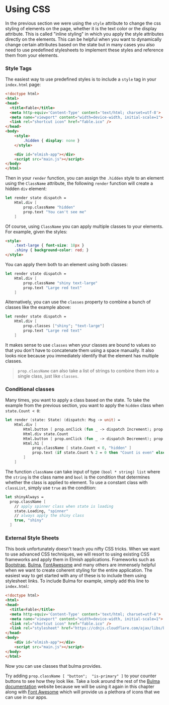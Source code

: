 # Using CSS

In the previous section we were using the `style` attribute to change the css styling of elements on the page, whether it is the text color or the display attribute. This is called "inline styling" in which you apply the style attributes directly on the elements. This can be helpful when you want to dynamically change certain attributes based on the state but in many cases you also need to use predefined stylesheets to implement these styles and reference them from your elements.

### Style Tags

The easiest way to use predefined styles is to include a `style` tag in your `index.html` page:
```html {highlight: [10, 11, 12]}
<!doctype html>
<html>
<head>
  <title>Fable</title>
  <meta http-equiv='Content-Type' content='text/html; charset=utf-8'>
  <meta name="viewport" content="width=device-width, initial-scale=1">
  <link rel="shortcut icon" href="fable.ico" />
</head>
<body>
    <style>
        .hidden { display: none }
    </style>

    <div id="elmish-app"></div>
    <script src="main.js"></script>
</body>
</html>
```
Then in your `render` function, you can assign the `.hidden` style to an element using the `ClassName` attribute, the following `render` function will create a hidden `div` element:
```fsharp
let render state dispatch =
    Html.div [
        prop.className "hidden"
        prop.text "You can't see me"
    ]
```
Of course, using `ClassName` you can apply multiple classes to your elements. For example, given the styles:
```html
<style>
    .text-large { font-size: 18px }
    .shiny { background-color: red; }
</style>
```
You can apply them both to an element using both classes:
```fsharp
let render state dispatch =
    Html.div [
        prop.className "shiny text-large"
        prop.text "Large red text"
    ]
```
Alternatively, you can use the `classes` property to combine a bunch of classes like the example above:
```fsharp
let render state dispatch =
    Html.div [
        prop.classes ["shiny"; "text-large"]
        prop.text "Large red text"
    ]
```
It makes sense to use `classes` when your classes are bound to values so that you don't have to concatenate them using a space manually. It also looks nice because you immediately identify that the element has multiple classes.

> `prop.className` can also take a list of strings to combine them into a single class, just like `classes`.

### Conditional classes
Many times, you want to apply a class based on the state. To take the example from the previous section, you want to apply the `hidden` class when `state.Count < 0`:
```fsharp {highlight: [8]}
let render (state: State) (dispatch: Msg -> unit) =
    Html.div [
        Html.button [ prop.onClick (fun _ -> dispatch Increment); prop.text "+" ]
        Html.div state.Count
        Html.button [ prop.onClick (fun _ -> dispatch Decrement); prop.text "-" ]
        Html.h1 [
            prop.className [ state.Count < 0, "hidden" ]
            prop.text (if state.Count % 2 = 0 then "Count is even" else "Count is odd")
        ]
    ]
```
The function `className` can take input of type `(bool * string) list` where the `string` is the class name and `bool` is the condition that determines whether the class is applied to element. To use a constant class with `classList`, simply use `true` as the condition:
```fsharp
let shinyAlways =
  prop.className [
    // apply spinner class when state is loading
    state.Loading, "spinner"
    // always apply the shiny class
    true, "shiny"
  ]
```

### External Style Sheets

This book unfortunately doesn't teach you nifty CSS tricks. When we want to use advanced CSS techniques, we will resort to using existing CSS frameworks and apply them in Elmish applications. Frameworks such as [Bootstrap](https://getbootstrap.com/docs/3.4/), [Bulma](https://bulma.io/), [FontAwesome](https://fontawesome.com/) and many others are immensely helpful when we want to create coherent styling for the entire application. The easiest way to get started with any of these is to include them using stylesheet links. To include Bulma for example, simply add this line to `index.html`:
```html {highlight: [8]}
<!doctype html>
<html>
<head>
  <title>Fable</title>
  <meta http-equiv='Content-Type' content='text/html; charset=utf-8'>
  <meta name="viewport" content="width=device-width, initial-scale=1">
  <link rel="shortcut icon" href="fable.ico" />
  <link rel="stylesheet" href="https://cdnjs.cloudflare.com/ajax/libs/bulma/0.7.4/css/bulma.css" />
</head>
<body>
    <div id="elmish-app"></div>
    <script src="main.js"></script>
</body>
</html>
```
Now you can use classes that bulma provides.

Try adding `prop.className [ "button";  "is-primary" ]` to your counter buttons to see how they look like. Take a look around the rest of the [Bulma documentation](https://bulma.io/documentation/) website because we will be using it again in this chapter along with [Font Awesome](https://fontawesome.com/) which will provide us a plethora of icons that we can use in our apps.